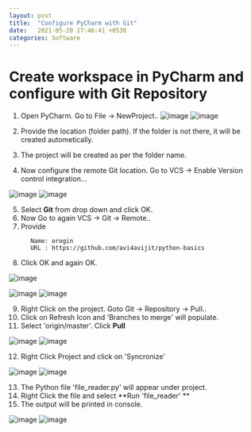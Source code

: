 ```yaml
---
layout: post
title:  "Configure PyCharm with Git"
date:   2021-05-20 17:46:41 +0530
categories: Software
---
```


# Create workspace in PyCharm and configure with Git Repository

1. Open PyCharm. Go to File -> NewProject.. 
![image](https://user-images.githubusercontent.com/39100362/119184087-8c7e2180-ba92-11eb-93e6-c56083a0ad80.png) ![image](https://user-images.githubusercontent.com/39100362/119184108-97d14d00-ba92-11eb-8a8a-55ce30607c26.png)


2. Provide the location (folder path). If the folder is not there, it will be created autometically.
3. The project will be created as per the folder name.
4. Now configure the remote Git location. Go to VCS -> Enable Version control integration...

![image](https://user-images.githubusercontent.com/39100362/119178661-a23c1880-ba8b-11eb-9026-157037826f10.png) ![image](https://user-images.githubusercontent.com/39100362/119178795-ce579980-ba8b-11eb-852e-9437acf1ed08.png)

5. Select **Git** from drop down and click OK.
6. Now Go to again VCS -> Git -> Remote..
7. Provide 
```
      Name: orogin
      URL : https://github.com/avi4avijit/python-basics
```
8. Click OK and again OK. 

![image](https://user-images.githubusercontent.com/39100362/119179618-c3513900-ba8c-11eb-8a1c-b11fe9a43286.png)

![image](https://user-images.githubusercontent.com/39100362/119179669-d49a4580-ba8c-11eb-8d68-302cb8f5b825.png)  ![image](https://user-images.githubusercontent.com/39100362/119179694-df54da80-ba8c-11eb-9756-e7b53a64edf1.png)

9. Right Click on the project. Goto Git -> Repository -> Pull..
10. Click on Refresh Icon and 'Branches to merge' will populate. 
11. Select 'origin/master'. Click **Pull** 

![image](https://user-images.githubusercontent.com/39100362/119180469-f811c000-ba8d-11eb-9c14-8a7dd15a58cb.png)  ![image](https://user-images.githubusercontent.com/39100362/119180605-20012380-ba8e-11eb-8a22-bb7fd2fcb11d.png)

12. Right Click Project and click on 'Syncronize<project name>'
  
![image](https://user-images.githubusercontent.com/39100362/119180773-5a6ac080-ba8e-11eb-8915-ddf15545a960.png) ![image](https://user-images.githubusercontent.com/39100362/119180820-69ea0980-ba8e-11eb-878a-b6d6ab8771ed.png)

13. The Python file 'file_reader.py' will appear under project. 
14. Right Click the file and select **Run 'file_reader' **
15. The output will be printed in console.
  
![image](https://user-images.githubusercontent.com/39100362/119181132-cd743700-ba8e-11eb-803d-a5c0b1c39382.png) ![image](https://user-images.githubusercontent.com/39100362/119181159-d402ae80-ba8e-11eb-98b1-8e38b51ff814.png)


   


